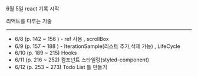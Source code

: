 6월 5일 react 기록 시작

리액트를 다루는 기술

---

- 6/8 (p. 142 ~ 156 ) - ref 사용 , scrollBox
- 6/9 (p. 157 ~ 188 ) - IterationSample(리스트 추가,삭제 가능) , LifeCycle
- 6/10 (p. 189 ~ 215) Hooks
- 6/11 (p. 216 ~ 252) 컴포넌트 스타일링(styled-component)
- 6/12 (p. 253 ~ 273) Todo List 틀 만들기

